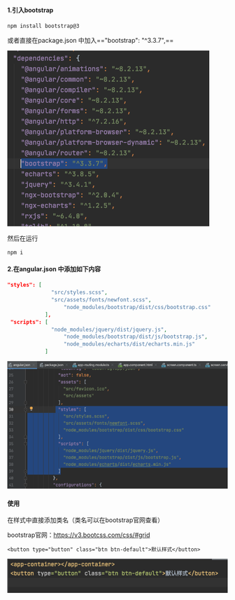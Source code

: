 #### 1.引入bootstrap

```bash
npm install bootstrap@3
```

或者直接在package.json 中加入=="bootstrap": "^3.3.7",==

![image-20210713113904307](01-bootstrap在angular中的使用.assets/image-20210713113904307.png)

然后在运行

```
npm i
```

#### 2.在angular.json 中添加如下内容

```json
"styles": [
              "src/styles.scss",
              "src/assets/fonts/newfont.scss",
				  "node_modules/bootstrap/dist/css/bootstrap.css"
            ],
 "scripts": [
              "node_modules/jquery/dist/jquery.js",
 				  "node_modules/bootstrap/dist/js/bootstrap.js",
     			  "node_modules/echarts/dist/echarts.min.js"
            ]
```

![image-20210713114218196](01-bootstrap在angular中的使用.assets/image-20210713114218196.png)

#### 使用

在样式中直接添加类名（类名可以在bootstrap官网查看）

bootstrap官网：https://v3.bootcss.com/css/#grid

```
<button type="button" class="btn btn-default">默认样式</button>
```

![image-20210713115310143](01-bootstrap在angular中的使用.assets/image-20210713115310143.png)